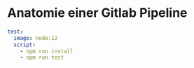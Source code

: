 # Anatomie einer Gitlab Pipeline

```yaml [1]
test:
  image: node:12
  script:
    - npm run install
    - npm run test
```
